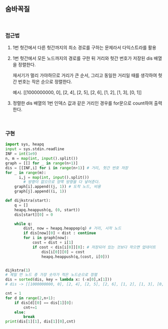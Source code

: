 ## 숨바꼭질

</br>

### 접근법
1. 1번 헛간에서 다른 헛간까지의 최소 경로를 구하는 문제라서 다익스트라를 활용  

2. 1번 헛간에서 모든 노드까지의 경로를 구한 뒤  거리와 헛간 번호가 저장된 dis 배열을 정렬한다.  

    재서기가 멀리 가야하므로 거리가 큰 순서, 그리고 동일한 거리일 때를 생각하여 헛간 번호는 작은 순으로 정렬한다.  
        
    예시. [[1000000000, 0], [2, 4], [2, 5], [2, 6], [1, 2], [1, 3], [0, 1]]  
        
3. 정렬한 dis 배열의 1번 인덱스 값과 같은 거리인 경우를 for문으로 count하여 출력한다.  

</br>

### 구현

```python
import sys, heapq
input = sys.stdin.readline
INF = int(1e9)
n, m = map(int, input().split())
graph = [[] for _ in range(n+1)]
dis = [[INF,i] for i in range(n+1)] # 거리, 헛간 번호 저장
for _ in range(m):
	  i,j = map(int, input().split())
		# 방향이 없으므로 양쪽 방향을 다 넣어준다.
    graph[i].append((j, 1)) # 도착 노드, 비용
    graph[j].append((i, 1))

def dijkstra(start):
    q = []
    heapq.heappush(q, (0, start))
    dis[start][0] = 0

    while q:
        dist, now = heapq.heappop(q) # 거리, 시작 노드
        if dis[now][0] < dist : continue
        for i in graph[now]:
            cost = dist + i[1]
            if cost < dis[i[0]][0]: # 저장되어 있는 것보다 작으면 업데이트
                dis[i[0]][0] = cost
                heapq.heappush(q,(cost, i[0]))


dijkstra(1)
# 제일 먼 노드 중 가장 숫자가 적은 노드순으로 정렬
dis = sorted(dis, key = lambda x: (-x[0],x[1]))
# dis -> [[1000000000, 0], [2, 4], [2, 5], [2, 6], [1, 2], [1, 3], [0, 1]]

cnt = 1
for d in range(2,n+1):
    if dis[d][0] == dis[1][0]:
        cnt+=1
    else:
        break
print(dis[1][1], dis[1][0],cnt)

```
